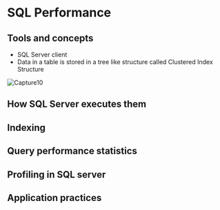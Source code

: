 # SQL Performance

## Tools and concepts
- SQL Server client
- Data in a table is stored in a tree like structure called Clustered Index Structure

![Capture10](https://user-images.githubusercontent.com/5715815/88490453-e4253b00-cfef-11ea-913e-4607d8593d9e.PNG)




## How SQL Server executes them

## Indexing

## Query performance statistics

## Profiling in SQL server

## Application practices


